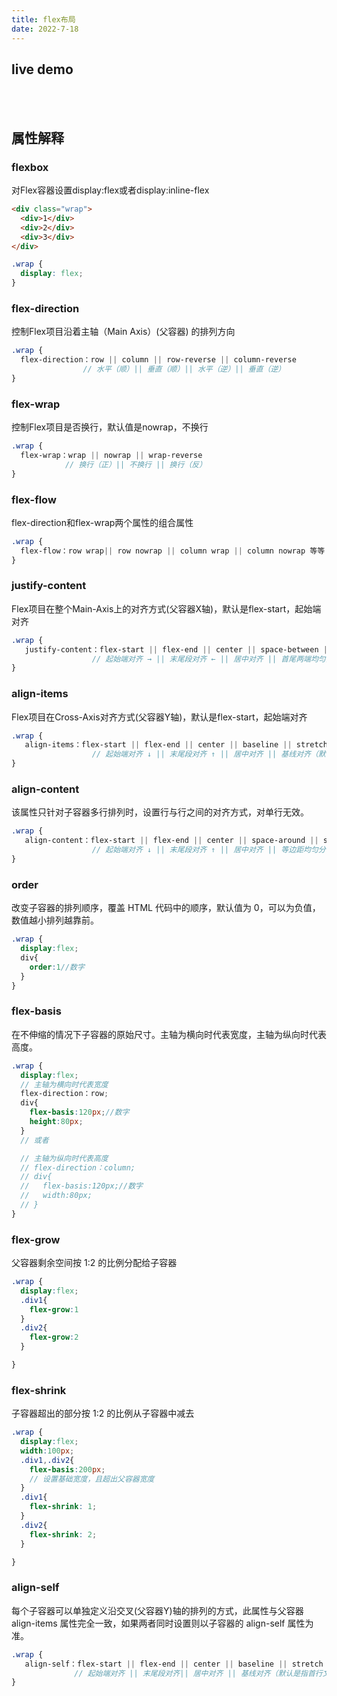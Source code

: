 ```yaml
---
title: flex布局
date: 2022-7-18
---
```


## live demo
<flex-flex/>


<br>
<br>

## 属性解释
### flexbox
对Flex容器设置display:flex或者display:inline-flex


 <flex-flexbox/>

```html
<div class="wrap">
  <div>1</div>
  <div>2</div>
  <div>3</div>
</div>
```

```scss
.wrap {
  display: flex;
}
 ```

 ### flex-direction
控制Flex项目沿着主轴（Main Axis）(父容器) 的排列方向

<flex-flexDirection/>

```scss
.wrap {
  flex-direction：row || column || row-reverse || column-reverse
                // 水平（顺）|| 垂直（顺）|| 水平（逆）|| 垂直（逆）
}
 ```

 ### flex-wrap
控制Flex项目是否换行，默认值是nowrap，不换行

<flex-flexWrap/>

```scss
.wrap {
  flex-wrap：wrap || nowrap || wrap-reverse
            // 换行（正）|| 不换行 || 换行（反）
}
 ```


 ### flex-flow
flex-direction和flex-wrap两个属性的组合属性

```scss
.wrap {
  flex-flow：row wrap|| row nowrap || column wrap || column nowrap 等等
}
 ```

 ###  justify-content
Flex项目在整个Main-Axis上的对齐方式(父容器X轴)，默认是flex-start，起始端对齐

<flex-flexJustifyContent/>

```scss
.wrap {
   justify-content：flex-start || flex-end || center || space-between || space-around
                  // 起始端对齐 → || 末尾段对齐 ← || 居中对齐 || 首尾两端均匀分布 || 均匀分布（首尾两端的子容器到父容器的距离是子容器间距的一半）
}
 ```

 ###  align-items
Flex项目在Cross-Axis对齐方式(父容器Y轴)，默认是flex-start，起始端对齐

<flex-flexAlignItems/>

```scss
.wrap {
   align-items：flex-start || flex-end || center || baseline || stretch
                  // 起始端对齐 ↓ || 末尾段对齐 ↑ || 居中对齐 || 基线对齐（默认是指首行文字） || 子容器沿Y轴方向的尺寸拉伸至与父容器一致
}
 ```


 ###  align-content
该属性只针对子容器多行排列时，设置行与行之间的对齐方式，对单行无效。


<flex-flexAlignContent/>

```scss
.wrap {
   align-content：flex-start || flex-end || center || space-around || space-between || stretch
                  // 起始端对齐 ↓ || 末尾段对齐 ↑ || 居中对齐 || 等边距均匀分布 || 等间距均匀分布 || 拉伸对齐
}
 ```

 ###  order
改变子容器的排列顺序，覆盖 HTML 代码中的顺序，默认值为 0，可以为负值，数值越小排列越靠前。

<flex-flexOrder/>

```scss
.wrap {
  display:flex;
  div{
    order:1//数字
  }
}
 ```

 ###  flex-basis
在不伸缩的情况下子容器的原始尺寸。主轴为横向时代表宽度，主轴为纵向时代表高度。


```scss
.wrap {
  display:flex;
  // 主轴为横向时代表宽度
  flex-direction：row;
  div{
    flex-basis:120px;//数字
    height:80px;
  }
  // 或者

  // 主轴为纵向时代表高度
  // flex-direction：column;
  // div{
  //   flex-basis:120px;//数字
  //   width:80px;
  // }
}
 ```

 ###  flex-grow
父容器剩余空间按 1:2 的比例分配给子容器

  <flex-flexGrow/>

```scss
.wrap {
  display:flex;
  .div1{
    flex-grow:1
  }
  .div2{
    flex-grow:2
  }

}
 ```

 ###  flex-shrink
子容器超出的部分按 1:2 的比例从子容器中减去

  <flex-flexShrink/>

```scss
.wrap {
  display:flex;
  width:100px;
  .div1,.div2{
    flex-basis:200px;
    // 设置基础宽度，且超出父容器宽度
  }
  .div1{
    flex-shrink: 1;
  }
  .div2{
    flex-shrink: 2;
  }

}
 ```

 ###  align-self
每个子容器可以单独定义沿交叉(父容器Y)轴的排列的方式，此属性与父容器 align-items 属性完全一致，如果两者同时设置则以子容器的 align-self 属性为准。

<flex-flexAlignSelf/>

```scss
.wrap {
   align-self：flex-start || flex-end || center || baseline || stretch
              // 起始端对齐 || 末尾段对齐|| 居中对齐 || 基线对齐（默认是指首行文字） || 子容器沿Y轴方向的尺寸拉伸至与父容器一致
}
 ```




